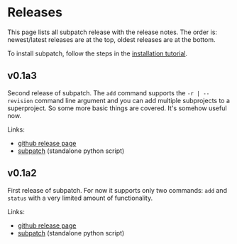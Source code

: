 # Releases

This page lists all subpatch release with the release notes. The order is:
newest/latest releases are at the top, oldest releases are at the bottom.

To install subpatch, follow the steps in the
[installation tutorial](../tut/installation.md).


## v0.1a3

Second release of subpatch. The `add` command supports the `-r | --revision`
command line argument and you can add multiple subprojects to a superproject.
So some more basic things are covered. It's somehow useful now.

Links:

* [github release page](https://github.com/lengfeld/subpatch/releases/tag/v0.1a3)
* [subpatch](https://github.com/lengfeld/subpatch/releases/download/v0.1a3/subpatch)
  (standalone python script)

## v0.1a2

First release of subpatch. For now it supports only two commands: `add` and
`status` with a very limited amount of functionality.

Links:

* [github release page](https://github.com/lengfeld/subpatch/releases/tag/v0.1a2)
* [subpatch](https://github.com/lengfeld/subpatch/releases/download/v0.1a2/subpatch)
  (standalone python script)
